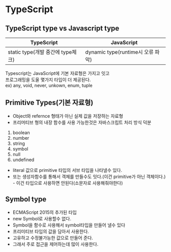# TypeScript

## TypeScript type vs Javascript type
TypeScript | JavaScript
--|--
 static type(개발 중간에 type체크) | dynamic type(runtime시 오류 파악)
 
 Typescript는 JavaScript에 기본 자료형은 가지고 잇고  
 프로그래밍을 도울 몇가지 타입이 더 제공된다.  
 ex) any, void, never, unkown, enum, tuple

 ## Primitive Types(기본 자료형)
- Object와 refernce 형태가 아닌 실제 값을 저장하는 자료형
- 프리머티브 형의 내장 함수를 사용 가능한것은 자바스크립트 처리 방식 덕분
1. boolean
1. number
1. string
1. symbol
1. null
1. undefined
- literal 값으로 primitive 타입의 서브 타입을 나타낼수 있다.
- 또는 생성자함수를 통해서 객체를 만들수도 잇다.(이건 primitive가 아닌 객체이다.) - 이건 타입으로 사용하면 안된다(소문자로 사용해줘야한다)

## Symbol type
- ECMAScript 2015의 추가된 타입
- new Symbol로 사용할수 없다.
- Symbol을 함수로 사용해서 symbol타입을 만들어 낼수 있다
- 프리미티브 타입의 값을 담아서 사용한다.
- 고유하고 수정불가능한 값으로 만들어 준다.
- 그래서 주로 접근을 제어하는데 많이 사용한다.







